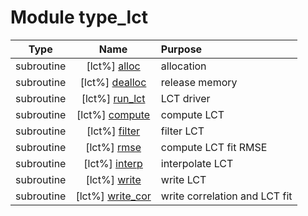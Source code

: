 # Module type_lct

| Type | Name | Purpose |
| :--: | :--: | :---------- |
| subroutine | [lct%] [alloc](https://github.com/benjaminmenetrier/bump-standalone/tree/master/src/type_lct.F90#L52) | allocation |
| subroutine | [lct%] [dealloc](https://github.com/benjaminmenetrier/bump-standalone/tree/master/src/type_lct.F90#L80) | release memory |
| subroutine | [lct%] [run_lct](https://github.com/benjaminmenetrier/bump-standalone/tree/master/src/type_lct.F90#L107) | LCT driver |
| subroutine | [lct%] [compute](https://github.com/benjaminmenetrier/bump-standalone/tree/master/src/type_lct.F90#L222) | compute LCT |
| subroutine | [lct%] [filter](https://github.com/benjaminmenetrier/bump-standalone/tree/master/src/type_lct.F90#L262) | filter LCT |
| subroutine | [lct%] [rmse](https://github.com/benjaminmenetrier/bump-standalone/tree/master/src/type_lct.F90#L436) | compute LCT fit RMSE |
| subroutine | [lct%] [interp](https://github.com/benjaminmenetrier/bump-standalone/tree/master/src/type_lct.F90#L508) | interpolate LCT |
| subroutine | [lct%] [write](https://github.com/benjaminmenetrier/bump-standalone/tree/master/src/type_lct.F90#L654) | write LCT |
| subroutine | [lct%] [write_cor](https://github.com/benjaminmenetrier/bump-standalone/tree/master/src/type_lct.F90#L705) | write correlation and LCT fit |
